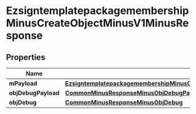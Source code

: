 
# EzsigntemplatepackagemembershipMinusCreateObjectMinusV1MinusResponse

## Properties
Name | Type | Description | Notes
------------ | ------------- | ------------- | -------------
**mPayload** | [**EzsigntemplatepackagemembershipMinusCreateObjectMinusV1MinusResponseMinusMPayload**](EzsigntemplatepackagemembershipMinusCreateObjectMinusV1MinusResponseMinusMPayload.md) |  | 
**objDebugPayload** | [**CommonMinusResponseMinusObjDebugPayload**](CommonMinusResponseMinusObjDebugPayload.md) |  |  [optional]
**objDebug** | [**CommonMinusResponseMinusObjDebug**](CommonMinusResponseMinusObjDebug.md) |  |  [optional]



